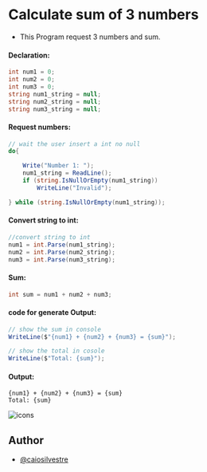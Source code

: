 # Calculate sum of 3 numbers

* This Program request 3 numbers and sum.

#### Declaration:
```c#
int num1 = 0;
int num2 = 0;
int num3 = 0;
string num1_string = null;
string num2_string = null;
string num3_string = null;
```

#### Request numbers:
```c#
// wait the user insert a int no null
do{

    Write("Number 1: ");
    num1_string = ReadLine();
    if (string.IsNullOrEmpty(num1_string))
        WriteLine("Invalid");

} while (string.IsNullOrEmpty(num1_string));
```
#### Convert string to int:
```c#
//convert string to int
num1 = int.Parse(num1_string);
num2 = int.Parse(num2_string);
num3 = int.Parse(num3_string);
```

#### Sum:
```c#
int sum = num1 + num2 + num3;
```

#### code for generate Output:
```c#
// show the sum in console
WriteLine($"{num1} + {num2} + {num3} = {sum}");

// show the total in cosole
WriteLine($"Total: {sum}");
```
#### Output:
```
{num1} + {num2} + {num3} = {sum}
Total: {sum}
```


![icons](https://skills.thijs.gg/icons?i=c,&theme=light)

## Author

- [@caiosilvestre](https://github.com/caiosilvestre/)